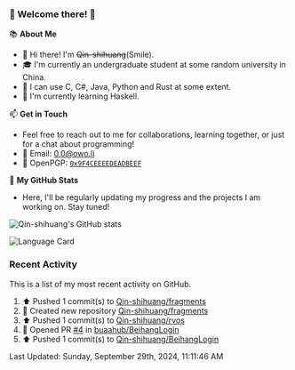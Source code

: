### 🌟 Welcome there! 🌟

📚 **About Me**
- 👋 Hi there! I'm ~~Qin-shihuang~~(Smile).
- 🎓 I'm currently an undergraduate student at some random university in China.
- 🚀 I can use C, C#, Java, Python and Rust at some extent.
- 🌱 I'm currently learning Haskell.

📫 **Get in Touch**
- Feel free to reach out to me for collaborations, learning together, or just for a chat about programming!
- 📩 Email: 0.0@owo.li
- 🔑 OpenPGP: [`0x9F4CEEEEDEADBEEF`](https://keys.openpgp.org/vks/v1/by-fingerprint/9273A165A490C183577664B69F4CEEEEDEADBEEF)


📝 **My GitHub Stats**
- Here, I'll be regularly updating my progress and the projects I am working on. Stay tuned!

![Qin-shihuang's GitHub stats](https://github-readme-stats.vercel.app/api?username=Qin-shihuang&show_icons=true)

![Language Card](https://github-readme-stats.vercel.app/api/top-langs/?username=Qin-shihuang)
### Recent Activity

This is a list of my most recent activity on GitHub.

<!--RECENT_ACTIVITY:start-->
1. ⬆️ Pushed 1 commit(s) to [Qin-shihuang/fragments](https://github.com/Qin-shihuang/fragments)<br>
2. 📔 Created new repository [Qin-shihuang/fragments](https://github.com/Qin-shihuang/fragments)<br>
3. ⬆️ Pushed 1 commit(s) to [Qin-shihuang/rvos](https://github.com/Qin-shihuang/rvos)<br>
4. 💪 Opened PR [#4](https://github.com/buaahub/BeihangLogin/pull/4) in [buaahub/BeihangLogin](https://github.com/buaahub/BeihangLogin)<br>
5. ⬆️ Pushed 1 commit(s) to [Qin-shihuang/BeihangLogin](https://github.com/Qin-shihuang/BeihangLogin)<br>
<!--RECENT_ACTIVITY:end-->

<!--RECENT_ACTIVITY:last_update-->
Last Updated: Sunday, September 29th, 2024, 11:11:46 AM
<!--RECENT_ACTIVITY:last_update_end-->
